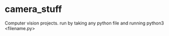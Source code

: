# camera_stuff


Computer vision projects. run by taking any python file and running python3 <filename.py>

